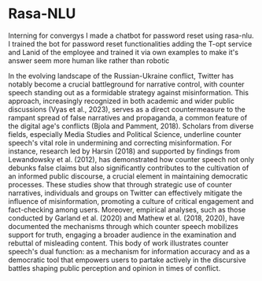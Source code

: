 # Rasa-NLU
Interning for convergys I made a chatbot for password reset using rasa-nlu.
I trained the bot for password reset functionalities adding the T-opt service and Lanid of the employee and trained it via own examples to make it's answer seem more human like rather than robotic


In the evolving landscape of the Russian-Ukraine conflict, Twitter has notably become a crucial battleground for narrative control, with counter speech standing out as a formidable strategy against misinformation. This approach, increasingly recognized in both academic and wider public discussions (Vyas et al., 2023), serves as a direct countermeasure to the rampant spread of false narratives and propaganda, a common feature of the digital age's conflicts (Bjola and Pamment, 2018). Scholars from diverse fields, especially Media Studies and Political Science, underline counter speech's vital role in undermining and correcting misinformation. For instance, research led by Harsin (2018) and supported by findings from Lewandowsky et al. (2012), has demonstrated how counter speech not only debunks false claims but also significantly contributes to the cultivation of an informed public discourse, a crucial element in maintaining democratic processes. These studies show that through strategic use of counter narratives, individuals and groups on Twitter can effectively mitigate the influence of misinformation, promoting a culture of critical engagement and fact-checking among users. Moreover, empirical analyses, such as those conducted by Garland et al. (2020) and Mathew et al. (2018, 2020), have documented the mechanisms through which counter speech mobilizes support for truth, engaging a broader audience in the examination and rebuttal of misleading content. This body of work illustrates counter speech's dual function: as a mechanism for information accuracy and as a democratic tool that empowers users to partake actively in the discursive battles shaping public perception and opinion in times of conflict.




